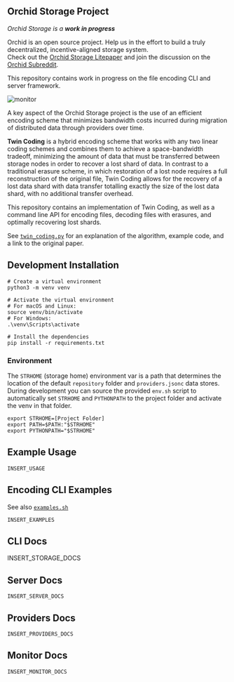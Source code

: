 
## Orchid Storage Project 

_*Orchid Storage is a **work in progress***_

Orchid is an open source project.  Help us in the effort to build a truly decentralized, incentive-aligned
storage system.  
Check out the [Orchid Storage Litepaper](https://www.orchid.com/storage-litepaper-latest.pdf)
and join the discussion on the [Orchid Subreddit](https://www.reddit.com/r/orchid).

This repository contains work in progress on the file encoding CLI and server framework.


![monitor](docs/screen.png "Screens")


A key aspect of the Orchid Storage project is the use of an efficient encoding scheme that minimizes
bandwidth costs incurred during migration of distributed data through providers over time.

**Twin Coding** is a hybrid encoding scheme that works with any two linear coding schemes and combines
them to achieve a space-bandwidth tradeoff, minimizing the amount of data that must be transferred
between storage nodes in order to recover a lost shard of data. In contrast to a traditional
erasure scheme, in which restoration of a lost node requires a full reconstruction of the original
file, Twin Coding allows for the recovery of a lost data shard with data transfer totalling exactly
the size of the lost data shard, with no additional transfer overhead.


This repository contains an implementation of Twin Coding, as well as a command line API for encoding 
files, decoding files with erasures, and optimally recovering lost shards. 

See [`twin_coding.py`](encoding/twin_coding.py) for an explanation of the algorithm, example code, and a link to the original paper.


## Development Installation

```
# Create a virtual environment
python3 -m venv venv
```

```
# Activate the virtual environment
# For macOS and Linux:
source venv/bin/activate
# For Windows:
.\venv\Scripts\activate
```

```
# Install the dependencies
pip install -r requirements.txt
```

### Environment

The `STRHOME` (storage home) environment var is a path that determines the location of the default 
`repository` folder and `providers.jsonc` data stores.  During development you can source the provided 
`env.sh` script to automatically set `STRHOME` and `PYTHONPATH` to the project folder and activate the venv 
in that folder.

```
export STRHOME=[Project Folder]
export PATH=$PATH:"$STRHOME"
export PYTHONPATH="$STRHOME"
```


## Example Usage
```
INSERT_USAGE
```

## Encoding CLI Examples

See also [`examples.sh`](examples/examples.sh)

```
INSERT_EXAMPLES
```

## CLI Docs

INSERT_STORAGE_DOCS

## Server Docs
```
INSERT_SERVER_DOCS
```

## Providers Docs
```
INSERT_PROVIDERS_DOCS
```

## Monitor Docs
```
INSERT_MONITOR_DOCS
```
